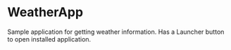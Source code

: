 # WeatherApp
Sample application for getting weather information.
Has a Launcher button to open installed application.
